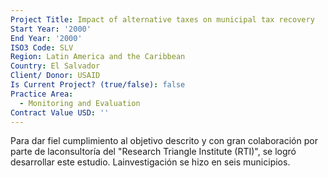 ```yaml
---
Project Title: Impact of alternative taxes on municipal tax recovery
Start Year: '2000'
End Year: '2000'
ISO3 Code: SLV
Region: Latin America and the Caribbean
Country: El Salvador
Client/ Donor: USAID
Is Current Project? (true/false): false
Practice Area:
  - Monitoring and Evaluation
Contract Value USD: ''
---
```

Para dar fiel cumplimiento al objetivo descrito y con gran colaboración por parte de laconsultoría del \"Research Triangle Institute (RTI)\", se logró desarrollar este estudio. Lainvestigación se hizo en seis municipios.